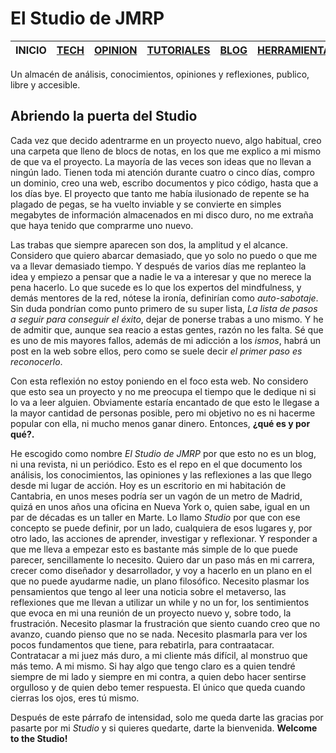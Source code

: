 ﻿# El Studio de JMRP

| INICIO | [TECH](/tech.html) | [OPINION](/opinion.html) | [TUTORIALES](/tuto.html) | [BLOG](/blog.html) | [HERRAMIENTAS](/tools.html) | 
|--|--|--|--|--|--|
Un almacén de análisis, conocimientos, opiniones y reflexiones, publico, libre y accesible.

## Abriendo la puerta del Studio
Cada vez que decido adentrarme en un proyecto nuevo, algo habitual, creo una carpeta que lleno de blocs de notas, en los que me explico a mi mismo de que va el proyecto. La mayoría de las veces son ideas que no llevan a ningún lado. Tienen toda mi atención durante cuatro o cinco días, compro un dominio, creo una web, escribo documentos y pico código, hasta que a los días bye. El proyecto que tanto me había ilusionado de repente se ha plagado de pegas, se ha vuelto inviable y se convierte en simples megabytes de información almacenados en mi disco duro, no me extraña que haya tenido que comprarme uno nuevo. 

Las trabas que siempre aparecen son dos,  la amplitud y el alcance. Considero que quiero abarcar demasiado, que yo solo no puedo o que me va a llevar demasiado tiempo. Y después de varios días me replanteo la idea y empiezo a pensar que a nadie le va a interesar y que no merece la pena hacerlo. Lo que sucede es lo que los expertos del mindfulness, y demás mentores de la red, nótese la ironía, definirían como _auto-sabotaje_. Sin duda pondrían como punto primero de su super lista, _La lista de pasos a seguir para conseguir el éxito_, dejar de ponerse trabas a uno mismo. Y he de admitir que, aunque sea reacio a estas gentes, razón no les falta. Sé que es uno de mis mayores fallos, además de mi adicción a los _ismos_, habrá un post en la web sobre ellos, pero como se suele decir _el primer paso es reconocerlo_.

Con esta reflexión no estoy poniendo en el foco esta web. No considero que esto sea un proyecto y no me preocupa el tiempo que le dedique ni si lo va a leer alguien. Obviamente estaría encantado de que esto le llegase a la mayor cantidad de personas posible, pero mi objetivo no es ni hacerme popular con ella, ni mucho menos ganar dinero. Entonces, __¿qué es y por qué?.__

He escogido como nombre _El Studio de JMRP_ por que esto no es un blog, ni una revista, ni un periódico. Esto es el repo en el que documento los análisis, los conocimientos, las opiniones y las reflexiones a las que llego desde mi lugar de acción. Hoy es un escritorio en mi habitación de Cantabria, en unos meses podría ser un vagón de un metro de Madrid, quizá en unos años una oficina en Nueva York o, quien sabe, igual en un par de décadas es un taller en Marte. 
Lo llamo _Studio_ por que con ese concepto se puede definir, por un lado, cualquiera de esos lugares y, por otro lado, las acciones de aprender, investigar y reflexionar.
Y responder a que me lleva a empezar esto es bastante más simple de lo que puede parecer, sencillamente lo necesito. Quiero dar un paso más en mi carrera, crecer como diseñador y desarrollador, y voy a hacerlo en un plano en el que no puede ayudarme nadie, un plano filosófico. Necesito plasmar los pensamientos que tengo al leer una noticia sobre el metaverso, las reflexiones que me llevan a utilizar un while y no un for, los sentimientos que evoca en mi una reunión de un proyecto nuevo y, sobre todo, la frustración. Necesito plasmar la frustración que siento cuando creo que no avanzo, cuando pienso que no se nada. Necesito plasmarla para ver los pocos fundamentos que tiene, para rebatirla, para contraatacar. Contratacar a mi juez más duro, a mi cliente más difícil, al monstruo que más temo. A mi mismo.
Si hay algo que tengo claro es a quien tendré siempre de mi lado y siempre en mi contra, a quien debo hacer sentirse orgulloso y de quien debo temer respuesta. El único que queda cuando cierras los ojos, eres tú mismo.

Después de este párrafo de intensidad, solo me queda darte las gracias por pasarte por mi _Studio_ y si quieres quedarte, darte la bienvenida. __Welcome to the Studio!__




